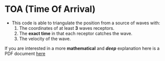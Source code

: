 # TOA (Time Of Arrival)

- This code is able to triangulate the position from a source of waves with:
    1. The coordinates of at least **3** waves receptors.
    1. The **exact time** in that each receptor catches the wave.
    1. The velocity of the wave.
   
If you are interested in a more **mathematical** and **_deep_** explanation here is a PDF document [here](./docs/EXPLANATION.pdf)